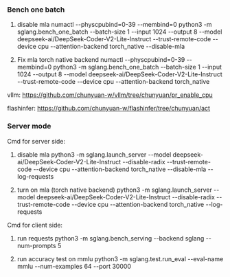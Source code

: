 ### Bench one batch
1. disable mla
numactl --physcpubind=0-39 --membind=0 python3 -m sglang.bench_one_batch --batch-size 1 --input 1024 --output 8 --model deepseek-ai/DeepSeek-Coder-V2-Lite-Instruct --trust-remote-code  --device cpu --attention-backend torch_native 
--disable-mla

2. Fix mla torch native backend
numactl --physcpubind=0-39 --membind=0 python3 -m sglang.bench_one_batch --batch-size 1 --input 1024 --output 8 --model deepseek-ai/DeepSeek-Coder-V2-Lite-Instruct --trust-remote-code  --device cpu --attention-backend torch_native 

vllm:
https://github.com/chunyuan-w/vllm/tree/chunyuan/pr_enable_cpu

flashinfer:
https://github.com/chunyuan-w/flashinfer/tree/chunyuan/act

### Server mode
Cmd for server side:
1. disable mla
python3 -m sglang.launch_server --model deepseek-ai/DeepSeek-Coder-V2-Lite-Instruct    --disable-radix --trust-remote-code --device cpu --attention-backend torch_native --disable-mla --log-requests

2. turn on mla (torch native backend)
python3 -m sglang.launch_server --model deepseek-ai/DeepSeek-Coder-V2-Lite-Instruct    --disable-radix --trust-remote-code --device cpu --attention-backend torch_native --log-requests

Cmd for client side:
1. run requests
python3 -m sglang.bench_serving --backend sglang --num-prompts 5

2. run accuracy test on mmlu
python3 -m sglang.test.run_eval --eval-name mmlu --num-examples 64 --port 30000
